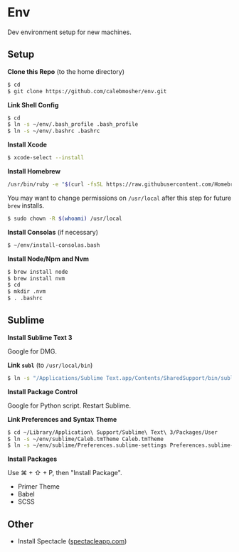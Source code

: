 # Env

Dev environment setup for new machines.

## Setup

**Clone this Repo** (to the home directory)

```bash
$ cd
$ git clone https://github.com/calebmosher/env.git
```

**Link Shell Config**

```bash
$ cd
$ ln -s ~/env/.bash_profile .bash_profile
$ ln -s ~/env/.bashrc .bashrc
```

**Install Xcode**

```bash
$ xcode-select --install
```

**Install Homebrew**

```bash
/usr/bin/ruby -e "$(curl -fsSL https://raw.githubusercontent.com/Homebrew/install/master/install)"
```

You may want to change permissions on `/usr/local` after this step for future `brew` installs.

```bash
$ sudo chown -R $(whoami) /usr/local
```

**Install Consolas** (if necessary)

```bash
$ ~/env/install-consolas.bash
```

**Install Node/Npm and Nvm**

```bash
$ brew install node
$ brew install nvm
$ cd
$ mkdir .nvm
$ . .bashrc
```

## Sublime

**Install Sublime Text 3**

Google for DMG.

**Link `subl`** (to `/usr/local/bin`)

```bash
$ ln -s "/Applications/Sublime Text.app/Contents/SharedSupport/bin/subl" /usr/local/bin/subl
```

**Install Package Control**

Google for Python script. Restart Sublime.

**Link Preferences and Syntax Theme**

```bash
$ cd ~/Library/Application\ Support/Sublime\ Text\ 3/Packages/User
$ ln -s ~/env/sublime/Caleb.tmTheme Caleb.tmTheme
$ ln -s ~/env/sublime/Preferences.sublime-settings Preferences.sublime-settings
```

**Install Packages**

Use ⌘ + ⇧ + P, then "Install Package".

* Primer Theme
* Babel
* SCSS

## Other

* Install Spectacle ([spectacleapp.com](http://spectacleapp.com))
